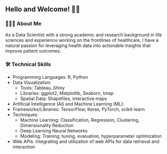 ## Hello and Welcome! 👋🏼

### 👨🏻‍💻 About Me
As a Data Scientist with a strong academic and research background in life sciences and experience working on the frontlines of healthcare, I have a natural passion for leveraging health data into actionable insights that improve patient outcomes. 

### 🛠️ Technical Skills
* Programming Languages: R, Python
* Data Visualization:
  * Tools: Tableau, Shiny
  * Libraries: ggplot2, Matplotlib, Seaborn, tmap
  * Spatial Data: Shapefiles, interactive maps
* Artificial Intelligence (AI) and Machine Learning (ML):
 * Frameworks/Libraries: TensorFlow, Keras, PyTorch, scikit-learn
 * Techniques:
   * Machine Learning: Classification, Regression, Clustering, Dimensionality Reduction
   * Deep Learning Neural Networks
   * Modeling: Training, tuning, evaluation, hyperparameter optimization
* Web APIs: Integrating and utilization of web APIs for data retrieval and interaction
